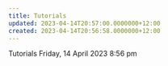 ```yaml
---
title: Tutorials
updated: 2023-04-14T20:57:00.0000000+12:00
created: 2023-04-14T20:56:58.0000000+12:00
---
```


Tutorials
Friday, 14 April 2023
8:56 pm
